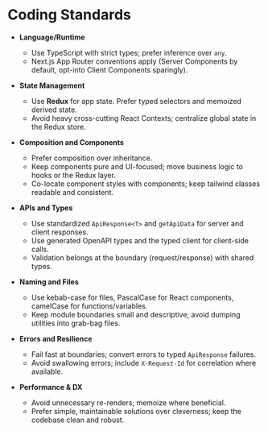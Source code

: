 # Coding Standards

- **Language/Runtime**
  - Use TypeScript with strict types; prefer inference over `any`.
  - Next.js App Router conventions apply (Server Components by default, opt-into Client Components sparingly).

- **State Management**
  - Use **Redux** for app state. Prefer typed selectors and memoized derived state.
  - Avoid heavy cross-cutting React Contexts; centralize global state in the Redux store.

- **Composition and Components**
  - Prefer composition over inheritance.
  - Keep components pure and UI-focused; move business logic to hooks or the Redux layer.
  - Co-locate component styles with components; keep tailwind classes readable and consistent.

- **APIs and Types**
  - Use standardized `ApiResponse<T>` and `getApiData` for server and client responses.
  - Use generated OpenAPI types and the typed client for client-side calls.
  - Validation belongs at the boundary (request/response) with shared types.

- **Naming and Files**
  - Use kebab-case for files, PascalCase for React components, camelCase for functions/variables.
  - Keep module boundaries small and descriptive; avoid dumping utilities into grab-bag files.

- **Errors and Resilience**
  - Fail fast at boundaries; convert errors to typed `ApiResponse` failures.
  - Avoid swallowing errors; include `X-Request-Id` for correlation where available.

- **Performance & DX**
  - Avoid unnecessary re-renders; memoize where beneficial.
  - Prefer simple, maintainable solutions over cleverness; keep the codebase clean and robust.


